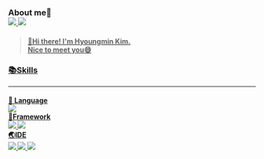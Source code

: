 ### About me:eyes:</br> <a href="https://hyoungmins.tistory.com/" target="_blank"><img src="https://img.shields.io/badge/Tech Blog-000000?style=plastic&logo=Tistory&logoColor=white"> <a href="mailto:pinks1226@gmail.com"><img src="https://img.shields.io/badge/Email-EA4335?style=plastic&logo=Gmail&logoColor=white">
> #### :wave:Hi there! I'm Hyoungmin Kim.</br> Nice to meet you:smile:
### :books:Skills
---
#### :loudspeaker: Language</br> <img src="https://img.shields.io/badge/Java-007396?style=plastic&logo=Java&logoColor=white"></br> :hammer:Framework</br> <img src="https://img.shields.io/badge/Spring-6DB33F?style=plastic&logo=Spring&logoColor=white"> <img src="https://img.shields.io/badge/Spring%20Boot-6DB33F?style=plastic&logo=Spring%20Boot&logoColor=white"></br> :earth_asia:IDE</br> <img src="https://img.shields.io/badge/Eclipse%20IDE-2C2255?style=plastic&logo=Eclipse%20IDE&logoColor=white"> <img src="https://img.shields.io/badge/IntelliJ%20IDEA-000000?style=plastic&logo=IntelliJ%20IDEA&logoColor=white"> <img src="https://img.shields.io/badge/Android%20Studio-3DDC84?style=plastic&logo=Android%20Studio&logoColor=white">

<!--
**hyoungmins/hyoungmins** is a ✨ _special_ ✨ repository because its `README.md` (this file) appears on your GitHub profile.

Here are some ideas to get you started:

- 🔭 I’m currently working on ...
- 🌱 I’m currently learning ...
- 👯 I’m looking to collaborate on ...
- 🤔 I’m looking for help with ...
- 💬 Ask me about ...
- 📫 How to reach me: ...
- 😄 Pronouns: ...
- ⚡ Fun fact: ...
-->
